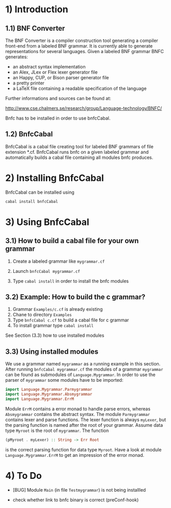 # 1) Introduction

## 1.1) BNF Converter

The BNF Converter is a compiler construction tool generating a 
compiler front-end from a labeled BNF grammar. It is currently
 able to generate representations for several languages. Given
 a labeled BNF grammar BNFC generates:
 
   * an abstract syntax implementation
   * an Alex, JLex or Flex lexer generator file
   * an Happy, CUP, or Bison parser generator file
   * a pretty printer
   * a LaTeX file containing a readable specification of the language
 
Further informations and sources can be found at:

http://www.cse.chalmers.se/research/group/Language-technology/BNFC/

Bnfc has to be installed in order to use bnfcCabal.

## 1.2) BnfcCabal

BnfcCabal is a cabal file creating tool for labeled BNF grammars of 
file extension *.cf. BnfcCabal runs bnfc on a given labeled grammar
and automatically builds a cabal file containing all modules bnfc 
produces. 

# 2) Installing BnfcCabal

BnfcCabal can be installed using 

```Bash
cabal install bnfcCabal
```

# 3) Using BnfcCabal

## 3.1) How to build a cabal file for your own grammar

1. Create a labeled grammar like `mygrammar.cf` 

2. Launch `bnfcCabal mygrammar.cf`
  
3. Type `cabal install` in order to install the bnfc modules

## 3.2) Example: How to build the c grammar?
    
1. Grammar `Examples/c.cf` is already existing
2. Chane to directory `Examples` 
3. Type `bnfcCabal c.cf` to build a cabal file for c grammar
4. To install grammar type `cabal install` 
    
See Section (3.3) how to use installed modules

## 3.3) Using installed modules

We use a grammar named `mygrammar` as a 
running example in this section. After running `bnfcCabal mygrammar.cf` the modules of a grammar `mygrammar` can be found as submodules of
`Language.Mygrammar`. In order to use the parser of 
`mygrammar` some modules have to be imported:
```Haskell
import Language.Mygrammar.Parmygrammar
import Language.Mygrammar.Absmygrammar
import Language.Mygrammar.ErrM
```

Module `ErrM` contains a error monad to handle parse errors, whereas `Absmygrammar` contains the abstract syntax.
The module `Parmygrammar` contains lexer and parse functions. The lexer 
function is always `myLexer`, but the parsing function is named
after the root of your grammar. Assume data type `Myroot` is the root of
 `mygrammar`. The function
```Haskell 
(pMyroot . myLexer) :: String -> Err Root
```
is the correct parsing function for data type `Myroot`. Have a look at module
`Language.Mygrammar.ErrM` to get an impression of the error monad.

# 4) To Do
    
* [BUG] Module `Main` (in file `Testmygrammar`) is not being installled 

* check whether link to bnfc binary is correct (preConf-hook)
      
